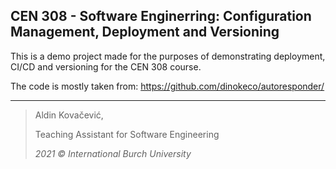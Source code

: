## CEN 308 - Software Enginerring: Configuration Management, Deployment and Versioning

This is a demo project made for the purposes of demonstrating deployment, CI/CD and versioning for the CEN 308 course.

The code is mostly taken from: https://github.com/dinokeco/autoresponder/


---
> Aldin Kovačević,
> 
> Teaching Assistant for Software Engineering
> 
> *2021 © International Burch University*
